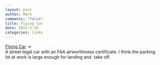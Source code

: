 ```yaml
--- 
layout: post
author: Mark
comments: "false"
title: Flying Car
date: 2011-5-19
categories: links
---
```

<a title="Flying Car" href="http://www.eaavideo.org/video.aspx?v=635469588001">Flying Car</a> →<br />A street legal car with an FAA airworthiness certificate. I think the parking lot at work is large enough for landing and  take off.
